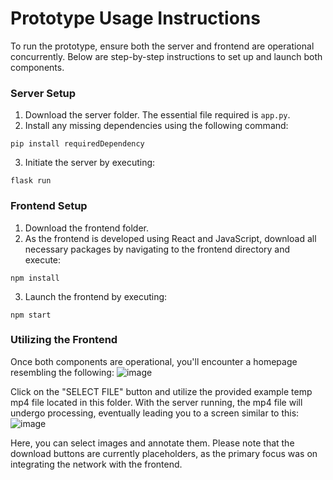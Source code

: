 # Prototype Usage Instructions

To run the prototype, ensure both the server and frontend are operational concurrently. Below are step-by-step instructions to set up and launch both components.

### Server Setup

1. Download the server folder. The essential file required is `app.py`.
2. Install any missing dependencies using the following command:
```
pip install requiredDependency
```
3. Initiate the server by executing:
```
flask run
```

### Frontend Setup

1. Download the frontend folder.
2. As the frontend is developed using React and JavaScript, download all necessary packages by navigating to the frontend directory and execute:
```
npm install
```
3. Launch the frontend by executing:
```
npm start
```

### Utilizing the Frontend
Once both components are operational, you'll encounter a homepage resembling the following:
![image](https://user-images.githubusercontent.com/83662258/206776840-939711ec-0d08-4c79-b075-7c953550bdf4.png)

Click on the "SELECT FILE" button and utilize the provided example temp mp4 file located in this folder. With the server running, the mp4 file will undergo processing, eventually leading you to a screen similar to this:
![image](https://user-images.githubusercontent.com/83662258/206777188-8aaffb13-f3af-4724-afd4-d289fda829df.png)

Here, you can select images and annotate them. Please note that the download buttons are currently placeholders, as the primary focus was on integrating the network with the frontend.
